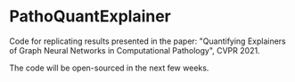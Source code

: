 # PathoQuantExplainer

Code for replicating results presented in the paper: "Quantifying Explainers of Graph Neural Networks in Computational Pathology", CVPR 2021.

The code will be open-sourced in the next few weeks. 
